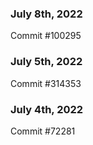 ### July 8th, 2022

Commit #100295

### July 5th, 2022

Commit #314353


### July 4th, 2022

Commit #72281
